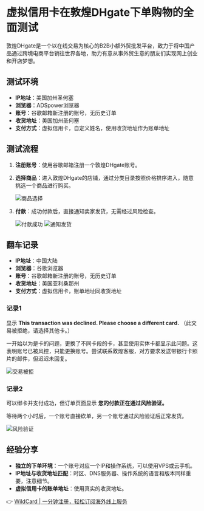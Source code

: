 # 虚拟信用卡在敦煌DHgate下单购物的全面测试

敦煌DHgate是一个以在线交易为核心的B2B小额外贸批发平台，致力于将中国产品通过跨境电商平台销往世界各地，助力有意从事外贸生意的朋友们实现网上创业和开店梦想。

## 测试环境

- **IP地址**：美国加州圣何塞
- **浏览器**：ADSpower浏览器
- **账号**：谷歌邮箱新注册的账号，无历史订单
- **收货地址**：美国加州圣何塞
- **支付方式**：虚拟信用卡，自定义姓名，使用收货地址作为账单地址

## 测试流程

1. **注册账号**：使用谷歌邮箱注册一个敦煌DHgate账号。
2. **选择商品**：进入敦煌DHgate的店铺，通过分类目录按照价格排序进入，随意挑选一个商品进行购买。
   
   ![商品选择](https://bbtdd.com/img/971351476310.webp)

3. **付款**：成功付款后，直接通知卖家发货，无需经过风险检查。

   ![付款成功](https://bbtdd.com/img/596960102906573.webp)
   ![通知发货](https://bbtdd.com/img/329599908656.webp)

## 翻车记录

- **IP地址**：中国大陆
- **浏览器**：谷歌浏览器
- **账号**：谷歌邮箱新注册的账号，无历史订单
- **收货地址**：美国亚利桑那州
- **支付方式**：虚拟信用卡，账单地址同收货地址

### 记录1

显示 **This transaction was declined. Please choose a different card.** （此交易被拒绝，请选择其他卡。）

一开始以为是卡的问题，更换了不同卡段的卡，甚至使用实体卡都显示此问题。这表明账号已被风控，只能更换账号。尝试联系敦煌客服，对方要求发送带银行卡照片的邮件，但迟迟未回复。

![交易被拒](https://bbtdd.com/img/35806800542.webp)

### 记录2

可以绑卡并支付成功，但订单页面显示 **您的付款正在通过风险验证。**

等待两个小时后，一个账号直接砍单，另一个账号通过风险验证后正常发货。

![风险验证](https://bbtdd.com/img/30009684.webp)

## 经验分享

- **独立的下单环境**：一个账号对应一个IP和操作系统，可以使用VPS或云手机。
- **IP地址与收货地址匹配**：时区、DNS服务器、操作系统的语言和版本同样重要，注意细节。
- **虚拟信用卡的账单地址**：使用真实的收货地址。

👉 [WildCard | 一分钟注册，轻松订阅海外线上服务](https://bbtdd.com/WildCard)